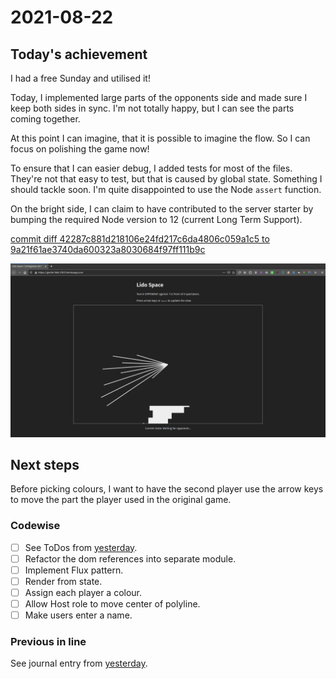 # 2021-08-22

## Today's achievement

I had a free Sunday and utilised it!

Today, I implemented large parts of the opponents side and made sure I keep
both sides in sync. I'm not totally happy, but I can see the parts coming
together.

At this point I can imagine, that it is possible to imagine the flow.
So I can focus on polishing the game now!

To ensure that I can easier debug, I added tests for most of the files.
They're not that easy to test, but that is caused by global state. Something
I should tackle soon. I'm quite disappointed to use the Node `assert` function.

On the bright side, I can claim to have contributed to the server starter by
bumping the required Node version to 12 (current Long Term Support).

[commit diff 42287c881d218106e24fd217c6da4806c059a1c5 to 9a21f61ae3740da600323a8030684f97ff111b9c][diff]

![screenshot from 2021-08-22][screenshot]

## Next steps

Before picking colours, I want to have the second player use the arrow keys to
move the part the player used in the original game.

### Codewise

- [ ] See ToDos from [yesterday][yesterday].
- [ ] Refactor the dom references into separate module.
- [ ] Implement Flux pattern.
- [ ] Render from state.
- [ ] Assign each player a colour.
- [ ] Allow Host role to move center of polyline.
- [ ] Make users enter a name.

### Previous in line

See journal entry from [yesterday][yesterday].

[diff]: https://jaenis.ch/hobbies/coding/repos/ryuno-ki/js13kgames-2021/compare/42287c881d218106e24fd217c6da4806c059a1c5...9a21f61ae3740da600323a8030684f97ff111b9c
[screenshot]: ./2021-08-22.png
[yesterday]: ./2021-08-21.md

